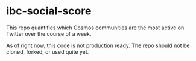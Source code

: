 # ibc-social-score

This repo quantifies which Cosmos communities are the most active on Twitter over the course of a week. 

As of right now, this code is not production ready. The repo should not be cloned, forked, or used quite yet. 
